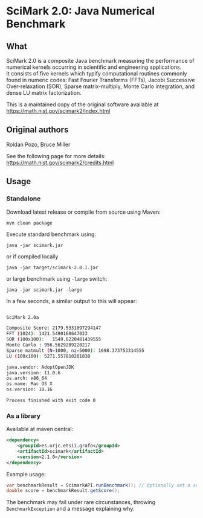 # SciMark 2.0: Java Numerical Benchmark

## What

SciMark 2.0 is a composite Java benchmark measuring the  performance of
numerical kernels occurring in scientific and engineering applications.  
It consists of five kernels which typify computational routines
commonly found in numeric codes: Fast Fourier Transforms (FFTs),
Jacobi Successive Over-relaxation (SOR), Sparse matrix-multiply,
Monte Carlo integration, and dense LU matrix factorization.

This is a maintained copy of the original software available at
https://math.nist.gov/scimark2/index.html

## Original authors
Roldan Pozo, Bruce Miller

See the following page for more details:
https://math.nist.gov/scimark2/credits.html


## Usage

### Standalone

Download latest release or compile from source using Maven:

    mvn clean package

Execute standard benchmark using:

    java -jar scimark.jar

or if compiled locally
    
    java -jar target/scimark-2.0.1.jar

or large benchmark using `-large` switch:

    java -jar scimark.jar -large

In a few seconds, a similar output to this will appear:

```bash

SciMark 2.0a

Composite Score: 2179.5331097294147
FFT (1024): 1421.5490160647023
SOR (100x100):   1549.6220481439555
Monte Carlo : 956.5629209220217
Sparse matmult (N=1000, nz=5000): 1698.373753314555
LU (100x100): 5271.557810201838

java.vendor: AdoptOpenJDK
java.version: 11.0.6
os.arch: x86_64
os.name: Mac OS X
os.version: 10.16

Process finished with exit code 0

```

### As a library

Available at maven central:
```xml
<dependency>
    <groupId>es.urjc.etsii.grafo</groupId>
    <artifactId>scimark</artifactId>
    <version>2.1.0</version>
</dependency>
```

Example usage:
```java
var benchmarkResult = ScimarkAPI.runBenchmark(); // Optionally set a seed, large run, or custom config
double score = benchmarkResult.getScore();
```

The benchmark may fail under rare circunstances, throwing `BenchmarkException` and a message explaining why.

